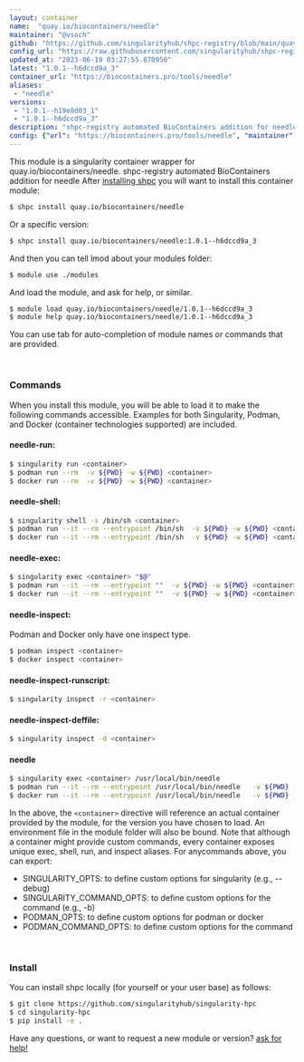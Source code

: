 ```yaml
---
layout: container
name:  "quay.io/biocontainers/needle"
maintainer: "@vsoch"
github: "https://github.com/singularityhub/shpc-registry/blob/main/quay.io/biocontainers/needle/container.yaml"
config_url: "https://raw.githubusercontent.com/singularityhub/shpc-registry/main/quay.io/biocontainers/needle/container.yaml"
updated_at: "2023-06-19 03:27:55.870950"
latest: "1.0.1--h6dccd9a_3"
container_url: "https://biocontainers.pro/tools/needle"
aliases:
 - "needle"
versions:
 - "1.0.1--h19e8d03_1"
 - "1.0.1--h6dccd9a_3"
description: "shpc-registry automated BioContainers addition for needle"
config: {"url": "https://biocontainers.pro/tools/needle", "maintainer": "@vsoch", "description": "shpc-registry automated BioContainers addition for needle", "latest": {"1.0.1--h6dccd9a_3": "sha256:31a3e95fcf248eb55eb3742d594a74a55ab3996e32d938a3a8694cd2f59774e9"}, "tags": {"1.0.1--h19e8d03_1": "sha256:f48f6909435e6d787cfcf57d6a6bf2e832557f3aeb62f63141ef204b88cf595f", "1.0.1--h6dccd9a_3": "sha256:31a3e95fcf248eb55eb3742d594a74a55ab3996e32d938a3a8694cd2f59774e9"}, "docker": "quay.io/biocontainers/needle", "aliases": {"needle": "/usr/local/bin/needle"}}
---
```


This module is a singularity container wrapper for quay.io/biocontainers/needle.
shpc-registry automated BioContainers addition for needle
After [installing shpc](#install) you will want to install this container module:


```bash
$ shpc install quay.io/biocontainers/needle
```

Or a specific version:

```bash
$ shpc install quay.io/biocontainers/needle:1.0.1--h6dccd9a_3
```

And then you can tell lmod about your modules folder:

```bash
$ module use ./modules
```

And load the module, and ask for help, or similar.

```bash
$ module load quay.io/biocontainers/needle/1.0.1--h6dccd9a_3
$ module help quay.io/biocontainers/needle/1.0.1--h6dccd9a_3
```

You can use tab for auto-completion of module names or commands that are provided.

<br>

### Commands

When you install this module, you will be able to load it to make the following commands accessible.
Examples for both Singularity, Podman, and Docker (container technologies supported) are included.

#### needle-run:

```bash
$ singularity run <container>
$ podman run --rm  -v ${PWD} -w ${PWD} <container>
$ docker run --rm  -v ${PWD} -w ${PWD} <container>
```

#### needle-shell:

```bash
$ singularity shell -s /bin/sh <container>
$ podman run --it --rm --entrypoint /bin/sh  -v ${PWD} -w ${PWD} <container>
$ docker run --it --rm --entrypoint /bin/sh  -v ${PWD} -w ${PWD} <container>
```

#### needle-exec:

```bash
$ singularity exec <container> "$@"
$ podman run --it --rm --entrypoint ""  -v ${PWD} -w ${PWD} <container> "$@"
$ docker run --it --rm --entrypoint ""  -v ${PWD} -w ${PWD} <container> "$@"
```

#### needle-inspect:

Podman and Docker only have one inspect type.

```bash
$ podman inspect <container>
$ docker inspect <container>
```

#### needle-inspect-runscript:

```bash
$ singularity inspect -r <container>
```

#### needle-inspect-deffile:

```bash
$ singularity inspect -d <container>
```


#### needle

```bash
$ singularity exec <container> /usr/local/bin/needle
$ podman run --it --rm --entrypoint /usr/local/bin/needle   -v ${PWD} -w ${PWD} <container> -c " $@"
$ docker run --it --rm --entrypoint /usr/local/bin/needle   -v ${PWD} -w ${PWD} <container> -c " $@"
```



In the above, the `<container>` directive will reference an actual container provided
by the module, for the version you have chosen to load. An environment file in the
module folder will also be bound. Note that although a container
might provide custom commands, every container exposes unique exec, shell, run, and
inspect aliases. For anycommands above, you can export:

 - SINGULARITY_OPTS: to define custom options for singularity (e.g., --debug)
 - SINGULARITY_COMMAND_OPTS: to define custom options for the command (e.g., -b)
 - PODMAN_OPTS: to define custom options for podman or docker
 - PODMAN_COMMAND_OPTS: to define custom options for the command

<br>

### Install

You can install shpc locally (for yourself or your user base) as follows:

```bash
$ git clone https://github.com/singularityhub/singularity-hpc
$ cd singularity-hpc
$ pip install -e .
```

Have any questions, or want to request a new module or version? [ask for help!](https://github.com/singularityhub/singularity-hpc/issues)